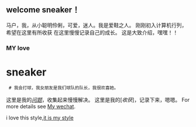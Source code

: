 ## welcome  sneaker！

马户，我，从小聪明伶俐，可爱，迷人。我是爱鞋之人。
刚刚初入计算机行列，希望在这里有所收获
在这里慢慢记录自己的成长。
这是大致介绍，嘿嘿！！

### MY love
# sneaker
```markdown
 # 我会打球，我女朋友是我们球队的队长，我很欢喜她。
```
这里是我的[*问题*]()，收集起来慢慢解决。
这里是我的[*收获*]，记录下来，嗯嗯。
For more details see [My wechat](https://render.alipay.com/p/f/fd-j4s6qu4z/index.html?codeContent=https://u.wechat.com/MKvrUof3dphqCLZebHTYhno&actionType=noneAction&codeType=qr).

i love this style,[it is my style](C:\Users\10501\Pictures\Screenshots\4229f4c80420512a0edd7f5461e12fad_r.jpg)
